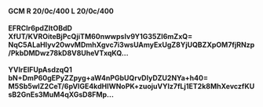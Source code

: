 #### GCM R 20/0c/400 L 20/0c/400
**EFRCIr6pdZItOBdD**<br/>**XfUT/KVROiteBjPcQjiTM60nwwpsIv9Y1G35ZI6mZxQ=**<br/>**NqC5ALaHlyv20wvMDmhXgvc7i3wsUAmyExUgZ8YjUQBZXpOM7fjRNzp/PkbDMDwz78kD8V8UheVTxqKQ...**<br/><br/>
**YVlrElFUpAsdzqQ1**<br/>**bN+DmP60gEPyZZpyg+aW4nPGbUQrvDIyDZU2NYa+h40=**<br/>**M5Sb5wIZ2CeT/6pVlGE4kdHIWNoPK+zuojuVYlz7fLj1ET2k8MhXevczfKUsB2GnEs3MuM4qXGsD8FMp...**